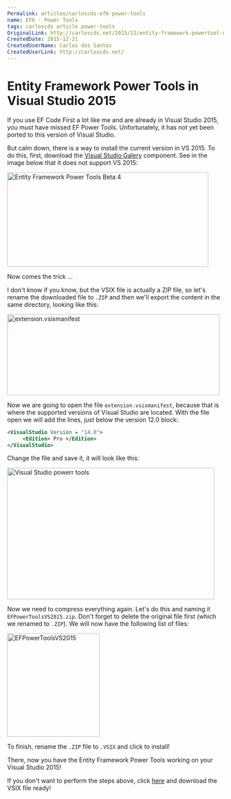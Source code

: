 ```yaml
---
Permalink: articles/carloscds-ef6-power-tools
name: EF6 - Power Tools
tags: carloscds article power-tools
OriginalLink: http://carloscds.net/2015/12/entity-framework-powertool-no-visual-studio-2015/
CreatedDate: 2015-12-21
CreatedUserName: Carlos dos Santos
CreatedUserLink: http://carloscds.net/
---
```


# Entity Framework Power Tools in Visual Studio 2015

If you use EF Code First a lot like me and are already in Visual Studio 2015, you must have missed EF Power Tools. Unfortunately, it has not yet been ported to this version of Visual Studio.

But calm down, there is a way to install the current version in VS 2015. To do this, first, download the [Visual Studio Galery](https://marketplace.visualstudio.com/items?itemName=EntityFrameworkTeam.EntityFrameworkPowerToolsBeta4) component. See in the image below that it does not support VS 2015:

<img src="http://carloscds.net/wp-content/uploads/2015/12/image_thumb.png" width="468" height="219" alt="Entity Framework Power Tools Beta 4">

Now comes the trick ...

I don't know if you know, but the VSIX file is actually a ZIP file, so let's rename the downloaded file to `.ZIP` and then we'll export the content in the same directory, looking like this:

<img src="http://carloscds.net/wp-content/uploads/2015/12/image_thumb1.png" width="494" height="188" alt="extension.vsixmanifest">

Now we are going to open the file `extension.vsixmanifest`, because that is where the supported versions of Visual Studio are located. With the file open we will add the lines, just below the version 12.0 block:

```xml
<VisualStudio Version = "14.0">
     <Edition> Pro </Edition>
</VisualStudio>
```

Change the file and save it, it will look like this:

<img src="http://carloscds.net/wp-content/uploads/2015/12/image_thumb2.png" width="482" height="305" alt="Visual Studio powerr tools">

Now we need to compress everything again. Let's do this and naming it `EFPowerToolsVS2015.zip`. Don't forget to delete the original file first (which we renamed to `.ZIP`). We will now have the following list of files:

<img src="http://carloscds.net/wp-content/uploads/2015/12/image_thumb3.png" width="215" height="240" alt="EFPowerToolsVS2015">

To finish, rename the `.ZIP` file to `.VSIX` and click to install!

There, now you have the Entity Framework Power Tools working on your Visual Studio 2015!

If you don't want to perform the steps above, click [here](https://github.com/carloscds/Palestras/blob/master/Tools/EFPowerToolsVS2015.zip) and download the VSIX file ready!